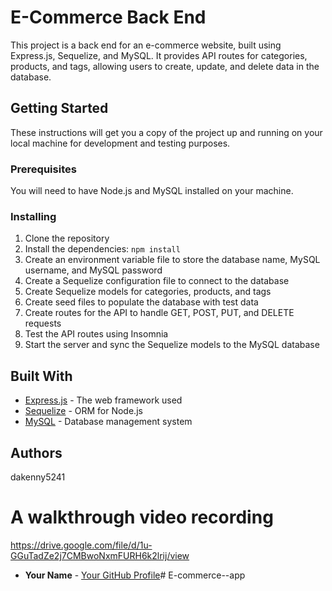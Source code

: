 
# E-Commerce Back End

This project is a back end for an e-commerce website, built using Express.js, Sequelize, and MySQL. It provides API routes for categories, products, and tags, allowing users to create, update, and delete data in the database.

## Getting Started

These instructions will get you a copy of the project up and running on your local machine for development and testing purposes.

### Prerequisites

You will need to have Node.js and MySQL installed on your machine.

### Installing

1. Clone the repository
2. Install the dependencies: `npm install`
3. Create an environment variable file to store the database name, MySQL username, and MySQL password
4. Create a Sequelize configuration file to connect to the database
5. Create Sequelize models for categories, products, and tags
6. Create seed files to populate the database with test data
7. Create routes for the API to handle GET, POST, PUT, and DELETE requests
8. Test the API routes using Insomnia
9. Start the server and sync the Sequelize models to the MySQL database

## Built With

* [Express.js](https://expressjs.com/) - The web framework used
* [Sequelize](https://sequelize.org/) - ORM for Node.js
* [MySQL](https://www.mysql.com/) - Database management system

## Authors

dakenny5241
# A walkthrough video recording
https://drive.google.com/file/d/1u-GGuTadZe2j7CMBwoNxmFURH6k2lrij/view

* **Your Name** - [Your GitHub Profile](https://github.com/dakenny5241)# E-commerce--app